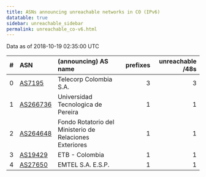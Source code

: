```yaml
---
title: ASNs announcing unreachable networks in CO (IPv6)
datatable: true
sidebar: unreachable_sidebar
permalink: unreachable_co-v6.html
---
```


Data as of 2018-10-19 02:35:00 UTC


<div class="datatable-begin"></div>

|   # | ASN                                      | (announcing) AS name                                    |   prefixes |   unreachable /48s |
|----:|:-----------------------------------------|:--------------------------------------------------------|-----------:|-------------------:|
|   0 | [AS7195](unreachable_AS7195-v6.html)     | Telecorp Colombia S.A.                                  |          3 |                  3 |
|   1 | [AS266736](unreachable_AS266736-v6.html) | Universidad Tecnologica de Pereira                      |          1 |                  1 |
|   2 | [AS264648](unreachable_AS264648-v6.html) | Fondo Rotatorio del Ministerio de Relaciones Exteriores |          1 |                  1 |
|   3 | [AS19429](unreachable_AS19429-v6.html)   | ETB - Colombia                                          |          1 |                  1 |
|   4 | [AS27650](unreachable_AS27650-v6.html)   | EMTEL S.A. E.S.P.                                       |          1 |                  1 |

<div class="datatable-end"></div>